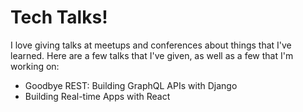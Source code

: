 # Tech Talks!
I love giving talks at meetups and conferences about things that I've learned. Here are a few talks that I've given, as well as a few that I'm working on:

- Goodbye REST: Building GraphQL APIs with Django
- Building Real-time Apps with React
